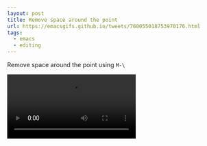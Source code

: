 ```yaml
---
layout: post
title: Remove space around the point
url: https://emacsgifs.github.io/tweets/760055018753970176.html
tags:
  - emacs
  - editing
---
```


Remove space around the point using `M-\`

<video controls autoplay>
  <source src="/public/videos/760055018753970176.mp4" type="video/mp4">
    Sorry your browser does not support the video tag, maybe time to upgrade?
</video>
